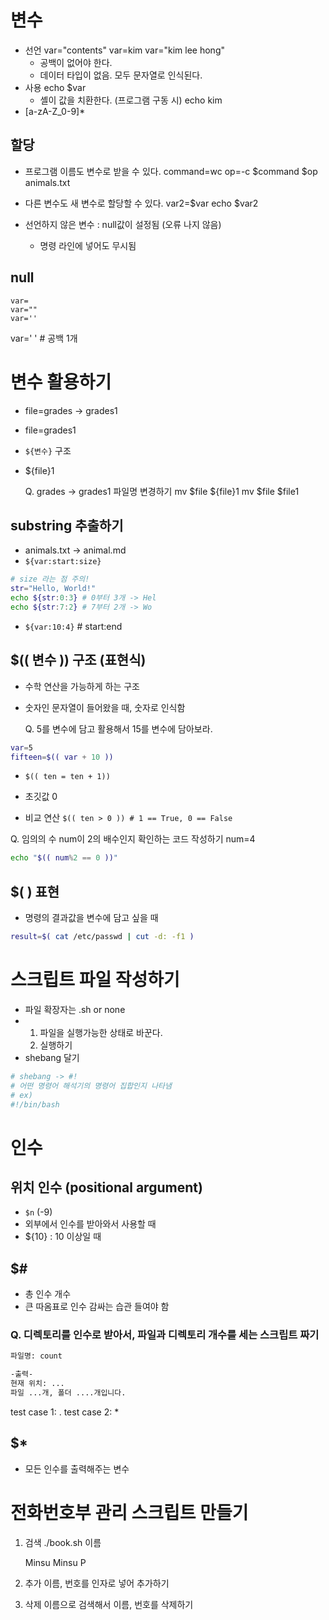 # 변수
- 선언
  var="contents"
  var=kim
  var="kim lee hong"
  - 공백이 없어야 한다.
  - 데이터 타입이 없음. 모두 문자열로 인식된다.
- 사용
  echo $var
  - 셸이 값을 치환한다. (프로그램 구동 시)
  echo kim
- [a-zA-Z_0-9]*

## 할당
- 프로그램 이름도 변수로 받을 수 있다.
  command=wc
  op=-c
  $command $op animals.txt

- 다른 변수도 새 변수로 할당할 수 있다.
  var2=$var
  echo $var2

- 선언하지 않은 변수 : null값이 설정됨 (오류 나지 않음)
  - 명령 라인에 넣어도 무시됨

## null
```
var=
var=""
var=''
```

var=' ' # 공백 1개

# 변수 활용하기
- file=grades -> grades1
- file=grades1
- `${변수}` 구조
- ${file}1

  Q. grades -> grades1 파일명 변경하기
    mv $file ${file}1
  mv $file $file1

## substring 추출하기
- animals.txt -> animal.md
- `${var:start:size}`
```sh
# size 라는 점 주의!
str="Hello, World!"
echo ${str:0:3} # 0부터 3개 -> Hel
echo ${str:7:2} # 7부터 2개 -> Wo
```
- `${var:10:4}` # start:end

## $(( 변수 )) 구조 (표현식)
- 수학 연산을 가능하게 하는 구조
- 숫자인 문자열이 들어왔을 때, 숫자로 인식함

  Q. 5를 변수에 담고 활용해서 15를 변수에 담아보라.
```sh
var=5
fifteen=$(( var + 10 ))
```

- `$(( ten = ten + 1))`
- 초깃값 0

- 비교 연산
  `$(( ten > 0 )) # 1 == True, 0 == False`

Q. 임의의 수 num이 2의 배수인지 확인하는 코드 작성하기
num=4
```sh
echo "$(( num%2 == 0 ))"
```

## $( ) 표현
- 명령의 결과값을 변수에 담고 싶을 때
```sh
result=$( cat /etc/passwd | cut -d: -f1 )
```


# 스크립트 파일 작성하기
- 파일 확장자는 .sh or none
- 1) 파일을 실행가능한 상태로 바꾼다.
  2) 실행하기
- shebang 달기
```sh
# shebang -> #!
# 어떤 명령어 해석기의 명령어 집합인지 나타냄
# ex)
#!/bin/bash
```

# 인수

## 위치 인수 (positional argument)
- `$n` (-9)
- 외부에서 인수를 받아와서 사용할 때
- ${10} : 10 이상일 때

## $#
- 총 인수 개수
- 큰 따옴표로 인수 감싸는 습관 들여야 함

### Q. 디렉토리를 인수로 받아서, 파일과 디렉토리 개수를 세는 스크립트 짜기

```sh
파일명: count

-출력-
현재 위치: ...
파일 ...개, 폴더 ....개입니다.
```
test case 1: .
test case 2: *


## $*
- 모든 인수를 출력해주는 변수


# 전화번호부 관리 스크립트 만들기
1) 검색
   ./book.sh 이름

   Minsu
   Minsu P
   

2) 추가
   이름, 번호를 인자로 넣어 추가하기

3) 삭제
   이름으로 검색해서 이름, 번호를 삭제하기
